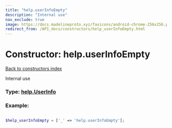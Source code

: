 ```yaml
---
title: "help.userInfoEmpty"
description: "Internal use"
nav_exclude: true
image: https://docs.madelineproto.xyz/favicons/android-chrome-256x256.png
redirect_from: /API_docs/constructors/help_userInfoEmpty.html
---
```

# Constructor: help.userInfoEmpty  
[Back to constructors index](/API_docs/constructors/index.html)



Internal use




### Type: [help.UserInfo](/API_docs/types/help.UserInfo.html)


### Example:

```php

$help_userInfoEmpty = ['_' => 'help.userInfoEmpty'];
```  
